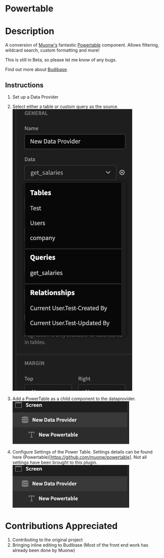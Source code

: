 # Powertable

# Description
A conversion of [Muonw's](https://github.com/muonw) fantastic [Powertable](https://github.com/muonw/powertable) component. Allows filtering, wildcard search, custom formatting and more!

This is still in Beta, so please let me know of any bugs.

Find out more about [Budibase](https://github.com/Budibase/budibase).

## Instructions

1. Set up a Data Provider

2. Select either a table or custom query as the source.
![](assets/dataprovider_select.png)
3. Add a PowerTable as a child component to the dataprovider.
![](assets/powertable_setup.png)

4. Configure Settings of the Power Table. Settings details can be found here (Powertable)[https://github.com/muonw/powertable]. Not all settings have been brought to this plugin.
![](assets/powertable_setup.png)

# Contributions Appreciated
1. Contributing to the original project
2. Bringing inline editing to Budibase (Most of the front end work has already been done by Muonw)

